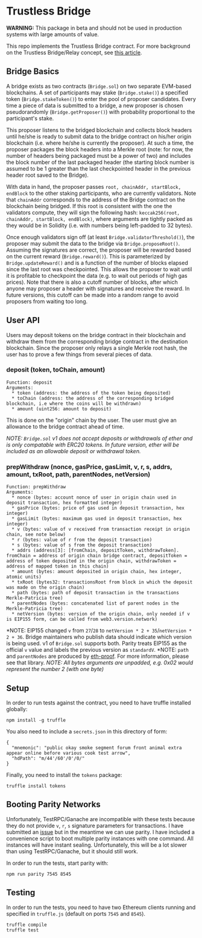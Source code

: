 # Trustless Bridge

**WARNING:**
This package in beta and should not be used in production systems with large amounts of value.

This repo implements the Trustless Bridge contract. For more background on the Trustless Bridge/Relay concept, see [this article](https://blog.gridplus.io/efficiently-bridging-evm-blockchains-8421504e9ced).

## Bridge Basics

A bridge exists as two contracts (`Bridge.sol`) on two separate EVM-based blockchains. A set of participants may stake (`Bridge.stake()`) a specified token (`Bridge.stakeToken()`) to enter the pool of proposer candidates. Every time a piece of data is submitted to a bridge, a new proposer is chosen pseudorandomly (`Bridge.getProposer()`) with probability proportional to the participant's stake.

This proposer listens to the bridged blockchain and collects block headers until he/she is ready to submit data to the bridge contract on his/her origin blockchain (i.e. where he/she is currently the proposer). At such a time, the proposer packages the block headers into a Merkle root (note: for now, the number of headers being packaged must be a power of two) and includes the block number of the last packaged header (the starting block number is assumed to be 1 greater than the last checkpointed header in the previous header root saved to the Bridge).

With data in hand, the proposer passes `root, chainAddr, startBlock, endBlock` to the other staking participants, who are currently validators. Note that `chainAddr` corresponds to the address of the Bridge contract on the blockchain being bridged. If this root is consistent with the one the validators compute, they will sign the following hash: `keccak256(root, chainAddr, startBlock, endBlock)`, where arguments are tightly packed as they would be in Solidity (i.e. with numbers being left-padded to 32 bytes).

Once enough validators sign off (at least `Bridge.validatorThreshold()`), the proposer may submit the data to the bridge via `Bridge.proposeRoot()`. Assuming the signatures are correct, the proposer will be rewarded based on the current reward (`Bridge.reward()`). This is parameterized by `Bridge.updateReward()` and is a function of the number of blocks elapsed since the last root was checkpointed. This allows the proposer to wait until it is profitable to checkpoint the data (e.g. to wait out periods of high gas prices). Note that there is also a cutoff number of blocks, after which anyone may proposer a header with signatures and receive the reward. In future versions, this cutoff can be made into a random range to avoid proposers from waiting too long.

## User API

Users may deposit tokens on the bridge contract in their blockchain and withdraw them from the corresponding bridge contract in the destination blockchain. Since the proposer only relays a single Merkle root hash, the user has to prove a few things from several pieces of data.


### deposit (token, toChain, amount)

```
Function: deposit
Arguments:
  * token (address: the address of the token being deposited)
  * toChain (address: the address of the corresponding bridged blockchain, i.e where the coins will be withdrawn)
  * amount (uint256: amount to deposit)
```

This is done on the "origin" chain by the user. The user must give an allowance to the bridge contract ahead of time.

*NOTE: `Bridge.sol` v1 does not accept deposits or withdrawals of ether and is only compatable with ERC20 tokens. In future version, ether will be included as an allowable deposit or withdrawal token.*

### prepWithdraw (nonce, gasPrice, gasLimit, v, r, s, addrs, amount, txRoot, path, parentNodes, netVersion)

```
Function: prepWithdraw
Arguments:
  * nonce (bytes: account nonce of user in origin chain used in deposit transaction, hex formatted integer)
  * gasPrice (bytes: price of gas used in deposit transaction, hex integer)
  * gasLimit (bytes: maximum gas used in deposit transaction, hex integer)
  * v (bytes: value of v received from transaction receipt in origin chain, see note below)
  * r (bytes: value of r from the deposit transaction)
  * s (bytes: value of s from the deposit transaction)
  * addrs (address[3]: [fromChain, depositToken, withdrawToken]. fromChain = address of origin chain bridge contract, depositToken = address of token deposited in the origin chain, withdrawToken = address of mapped token in this chain)
  * amount (bytes: amount deposited in origin chain, hex integer, atomic units)
  * txRoot (bytes32: transactionsRoot from block in which the deposit was made on the origin chain)
  * path (bytes: path of deposit transaction in the transactions Merkle-Patricia tree)
  * parentNodes (bytes: concatenated list of parent nodes in the Merkle-Patricia tree)
  * netVersion (bytes: version of the origin chain, only needed if v is EIP155 form, can be called from web3.version.network)
```

*NOTE: EIP155 changed `v` from `27`/`28` to `netVersion * 2 + 35`/`netVersion * 2 + 36`. Bridge maintainers who publish data should indicate which version is being used. v1 of `Bridge.sol` supports both. Parity treats EIP155 as the official `v` value and labels the previous version as `standardV`.
*NOTE: `path` and `parentNodes` are produced by [eth-proof](https://github.com/zmitton/eth-proof). For more information, please see that library.
*NOTE: All bytes arguments are unpadded, e.g. 0x02 would represent the number 2 (with one byte)*

## Setup

In order to run tests against the contract, you need to have truffle installed globally:

```
npm install -g truffle
```

You also need to include a `secrets.json` in this directory of form:

```
{
  "mnemonic": "public okay smoke segment forum front animal extra appear online before various cook test arrow",
  "hdPath": "m/44'/60'/0'/0/"
}
```

Finally, you need to install the `tokens` package:

```
truffle install tokens
```

## Booting Parity Networks

Unfortunately, TestRPC/Ganache are incompatible with these tests because they do not provide `v`, `r`, `s` signature parameters for transactions. I have
submitted an [issue](https://github.com/trufflesuite/ganache/issues/294) but in the meantime we can use parity. I have included a convenience script to
boot multiple parity instances with one command. All instances will have instant sealing. Unfortunately, this will be a lot slower than using TestRPC/Ganache, but it should still work.

In order to run the tests, start parity with:

```
npm run parity 7545 8545
```

## Testing

In order to run the tests, you need to have two Ethereum clients running and specified in `truffle.js` (default on ports `7545` and `8545`).

```
truffle compile
truffle test
```
